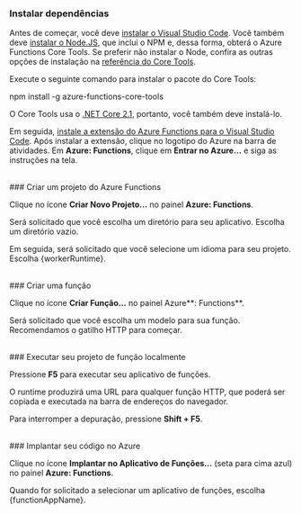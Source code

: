 ### Instalar dependências

Antes de começar, você deve <a href="https://go.microsoft.com/fwlink/?linkid=2016593" target="_blank">instalar o Visual Studio Code</a>. Você também deve <a href="https://go.microsoft.com/fwlink/?linkid=2016195" target="_blank">instalar o Node.JS</a>, que inclui o NPM e, dessa forma, obterá o Azure Functions Core Tools. Se preferir não instalar o Node, confira as outras opções de instalação na <a href="https://go.microsoft.com/fwlink/?linkid=2016192" target="_blank">referência do Core Tools</a>.

Execute o seguinte comando para instalar o pacote do Core Tools:

<MarkdownHighlighter>npm install -g azure-functions-core-tools</MarkdownHighlighter>

O Core Tools usa o <a href="https://go.microsoft.com/fwlink/?linkid=2016373" target="_blank">.NET Core 2.1</a>, portanto, você também deve instalá-lo.

Em seguida, <a href="https://go.microsoft.com/fwlink/?linkid=2016800" target="_blank">instale a extensão do Azure Functions para o Visual Studio Code</a>. Após instalar a extensão, clique no logotipo do Azure na barra de atividades. Em **Azure: Functions**, clique em **Entrar no Azure…** e siga as instruções na tela.

<br/>
### Criar um projeto do Azure Functions

Clique no ícone **Criar Novo Projeto…** no painel **Azure: Functions**.

Será solicitado que você escolha um diretório para seu aplicativo. Escolha um diretório vazio.

Em seguida, será solicitado que você selecione um idioma para seu projeto. Escolha {workerRuntime}.

<br/>
### Criar uma função

Clique no ícone **Criar Função…** no painel Azure**: Functions**.

Será solicitado que você escolha um modelo para sua função. Recomendamos o gatilho HTTP para começar.

<br/>
### Executar seu projeto de função localmente

Pressione **F5** para executar seu aplicativo de funções.

O runtime produzirá uma URL para qualquer função HTTP, que poderá ser copiada e executada na barra de endereços do navegador.

Para interromper a depuração, pressione **Shift + F5**.

<br/>
### Implantar seu código no Azure

Clique no ícone **Implantar no Aplicativo de Funções…** (seta para cima azul) no painel **Azure: Functions**.

Quando for solicitado a selecionar um aplicativo de funções, escolha {functionAppName}.
